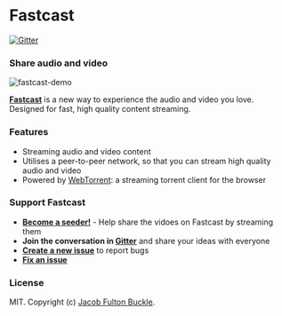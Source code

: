 Fastcast
========

[![Gitter](https://badges.gitter.im/Join%20Chat.svg)](https://gitter.im/fastcast/fastcast?utm_source=badge&utm_medium=badge&utm_campaign=pr-badge&utm_content=badge)

### Share audio and video

![fastcast-demo](https://raw.githubusercontent.com/fastcast/fastcast/master/img/fastcast-demo.png)

**[Fastcast](http://fastcast.nz)** is a new way to experience the audio and video you love. Designed for fast, high quality content streaming.

### Features

- Streaming audio and video content
- Utilises a peer-to-peer network, so that you can stream high quality audio and video
- Powered by [WebTorrent](https://webtorrent.io): a streaming torrent client for the browser

### Support Fastcast

- **[Become a seeder!](http://fastcast.nz)** - Help share the vidoes on Fastcast by streaming them
- **Join the conversation in [Gitter](https://gitter.im/fastcast/fastcast)** and share your ideas with everyone
- **[Create a new issue](https://github.com/fastcast/fastcast/issues/new)** to report bugs
- **[Fix an issue](https://github.com/fastcast/fastcast/issues?state=open)**

### License

MIT. Copyright (c) [Jacob Fulton Buckle](https://github.com/jakefb).

